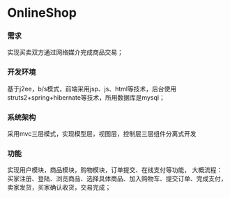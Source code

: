 # OnlineShop
### 需求
实现买卖双方通过网络媒介完成商品交易；
### 开发环境
基于j2ee，b/s模式，前端采用jsp、js、html等技术，后台使用struts2+spring+hibernate等技术，所用数据库是mysql；
### 系统架构
采用mvc三层模式，实现模型层，视图层，控制层三层组件分离式开发
### 功能
实现用户模块，商品模块，购物模块，订单提交、在线支付等功能，	大概流程：买家注册、登陆、浏览商品、选择具体商品、加入购物车、提交订单、完成支付，卖家发货，买家确认收货，交易完成；
